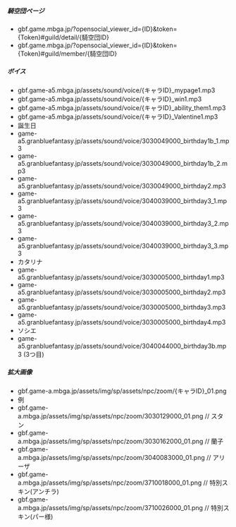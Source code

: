 ##### 騎空団ページ
* gbf.game.mbga.jp/?opensocial_viewer_id={ID}&token={Token}#guild/detail/{騎空団ID}
* gbf.game.mbga.jp/?opensocial_viewer_id={ID}&token={Token}#guild/member/{騎空団ID}

##### ボイス
* gbf.game-a5.mbga.jp/assets/sound/voice/{キャラID}_mypage1.mp3
* gbf.game-a5.mbga.jp/assets/sound/voice/{キャラID}_win1.mp3
* gbf.game-a5.mbga.jp/assets/sound/voice/{キャラID}_ability_them1.mp3
* gbf.game-a5.mbga.jp/assets/sound/voice/{キャラID}_Valentine1.mp3
* 誕生日
 * game-a5.granbluefantasy.jp/assets/sound/voice/3030049000_birthday1b_1.mp3
 * game-a5.granbluefantasy.jp/assets/sound/voice/3030049000_birthday1b_2.mp3
 * game-a5.granbluefantasy.jp/assets/sound/voice/3030049000_birthday2.mp3
 * game-a5.granbluefantasy.jp/assets/sound/voice/3040039000_birthday3_1.mp3
 * game-a5.granbluefantasy.jp/assets/sound/voice/3040039000_birthday3_2.mp3
 * game-a5.granbluefantasy.jp/assets/sound/voice/3040039000_birthday3_3.mp3
 * カタリナ
  * game-a5.granbluefantasy.jp/assets/sound/voice/3030005000_birthday1.mp3
  * game-a5.granbluefantasy.jp/assets/sound/voice/3030005000_birthday2.mp3
  * game-a5.granbluefantasy.jp/assets/sound/voice/3030005000_birthday3.mp3
  * game-a5.granbluefantasy.jp/assets/sound/voice/3030005000_birthday4.mp3
 * ソシエ
  * game-a5.granbluefantasy.jp/assets/sound/voice/3040044000_birthday3b.mp3 (3つ目)

##### 拡大画像
* gbf.game-a.mbga.jp/assets/img/sp/assets/npc/zoom/{キャラID}_01.png
* 例
 * gbf.game-a.mbga.jp/assets/img/sp/assets/npc/zoom/3030129000_01.png // スタン
 * gbf.game-a.mbga.jp/assets/img/sp/assets/npc/zoom/3030162000_01.png // 蘭子
 * gbf.game-a.mbga.jp/assets/img/sp/assets/npc/zoom/3040083000_01.png // アリーザ
 * gbf.game-a.mbga.jp/assets/img/sp/assets/npc/zoom/3710018000_01.png // 特別スキン(アンチラ)
 * gbf.game-a.mbga.jp/assets/img/sp/assets/npc/zoom/3710026000_01.png // 特別スキン(パー様)
